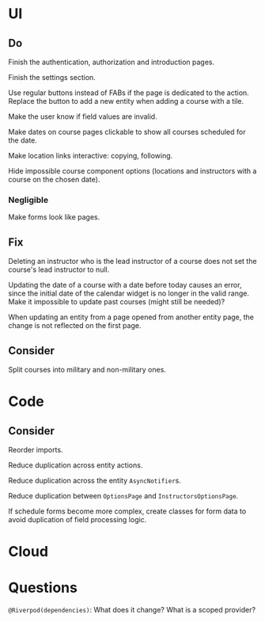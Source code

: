 # UI

## Do

Finish the authentication, authorization and introduction pages.

Finish the settings section.

Use regular buttons instead of FABs if the page is dedicated to the action.
Replace the button to add a new entity when adding a course with a tile.

Make the user know if field values are invalid.

Make dates on course pages clickable to show all courses scheduled for the date.

Make location links interactive: copying, following.

Hide impossible course component options (locations and instructors with a 
course on the chosen date).

### Negligible

Make forms look like pages.
 
## Fix

Deleting an instructor who is the lead instructor of a course does not set the 
course's lead instructor to null.

Updating the date of a course with a date before today causes an error, since 
the initial date of the calendar widget is no longer in the valid range.
Make it impossible to update past courses (might still be needed)?

When updating an entity from a page opened from another entity page, the change 
is not reflected on the first page.

## Consider

Split courses into military and non-military ones.

# Code

## Consider

Reorder imports.

Reduce duplication across entity actions.

Reduce duplication across the entity `AsyncNotifier`s.

Reduce duplication between `OptionsPage` and `InstructorsOptionsPage`.

If schedule forms become more complex, create classes for form data to avoid 
duplication of field processing logic.

# Cloud

# Questions

`@Riverpod(dependencies)`: What does it change? What is a scoped provider?
